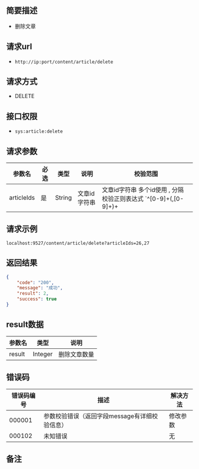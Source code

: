 ## 简要描述
- 删除文章

## 请求url
- `http://ip:port/content/article/delete`

## 请求方式
- DELETE

## 接口权限
- `sys:article:delete`

## 请求参数
| 参数名     | 必选 | 类型   | 说明         | 校验范围                                                         |
| ---------- | ---- | ------ | ------------ | ---------------------------------------------------------------- |
| articleIds | 是   | String | 文章id字符串 | 文章id字符串 多个id使用 , 分隔 校验正则表达式 `^[0-9]+(,[0-9]+)+ | [0-9]+$` |

## 请求示例
```
localhost:9527/content/article/delete?articleIds=26,27
```

## 返回结果
```json
{
    "code": "200",
    "message": "成功",
    "result": 2,
    "success": true
}
```

## result数据
| 参数名 | 类型    | 说明         |
| ------ | ------- | ------------ |
| result | Integer | 删除文章数量 |


## 错误码
| 错误码编号 | 描述                                          | 解决方法 |
| ---------- | --------------------------------------------- | -------- |
| 000001     | 参数校验错误（返回字段message有详细校验信息） | 修改参数 |
| 000102     | 未知错误                                      | 无       |

## 备注
